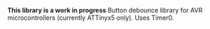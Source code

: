 **This library is a work in progress**
Button debounce library for AVR microcontrollers (currently ATTinyx5 only). Uses Timer0.
